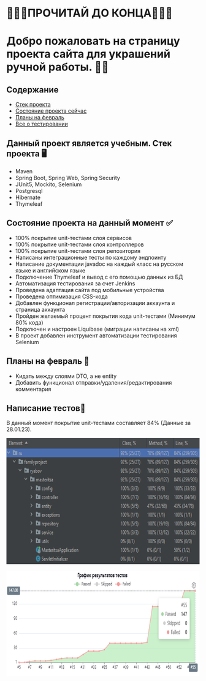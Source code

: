 #           🔻🔻🔻ПРОЧИТАЙ ДО КОНЦА🔻🔻🔻
# Добро пожаловать на страницу проекта сайта для украшений ручной работы. 🙋‍♂️

## Содержание

- [Стек проекта](#stack)
- [Состояние проекта сейчас](#about)
- [Планы на февраль](#february)
- [Все о тестировании](#test)

<a name="stack"><h2>Данный проект является учебным. Стек проекта 🖥️</h2></a>
- Maven
- Spring Boot, Spring Web, Spring Security
- JUnit5, Mockito, Selenium
- Postgresql
- Hibernate
- Thymeleaf

<a name="about"><h2>Состояние проекта на данный момент ✅</h2></a>
- 100% покрытие unit-тестами слоя сервисов
- 100% покрытие unit-тестами слоя контроллеров
- 100% покрытие unit-тестами слоя репозитория
- Написаны интеграционные тесты по каждому эндпоинту
- Написание документации javadoc на каждый класс на русском языке и английском языке
- Подключение Thymeleaf и вывод с его помощью данных из БД
- Автоматизация тестирования за счет Jenkins
- Проведена адаптация сайта под мобильные устройства
- Проведена оптимизация CSS-кода
- Добавлен функционал регистрации/авторизации аккаунта и страница аккаунта
- Пройден желаемый процент покрытия кода unit-тестами (Минимум 80% кода)
- Подключен и настроен Liquibase (миграции написаны на xml)
- В проект добавлен инструмент автоматизации тестирования Selenium

<a name="february"><h2>Планы на февраль 📓</h2></a>
- Кидать между слоями DTO, а не entity
- Добавить функционал отправки/удаления/редактирования комментария

<a name="test"><h2>Написание тестов🔧</h2></a>
В данный момент покрытие unit-тестами составляет 84% (Данные за 28.01.23).
<p align="center">
  <img width="785" height="330" src="coverage_28.01.23.png" alt="">
</p>

<p align="center">
  <img width="785" height="275" src="bench_graph_28.01.23.png" alt="">
</p>